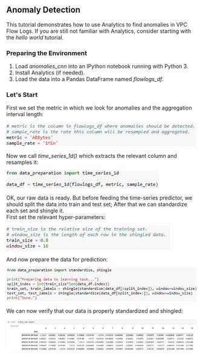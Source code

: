 ## Anomaly Detection 
This tutorial demonstrates how to use Analytics to find anomalies in VPC Flow Logs. 
If you are still not familiar with Analytics, consider starting with the *hello world* tutorial.

### Preparing the Environment
1. Load *anomalies_cnn* into an IPython notebook running with Python 3.
2. Install Analytics (if needed).
3. Load the data into a Pandas DataFrame named *flowlogs_df*.

### Let's Start
First we set the metric in which we look for anomalies and the aggregation interval length:  

![alt text](images/metric_agg.png)  

Now we call *time_series_1d()* which extracts the relevant column and resamples it:  

![alt text](images/time_series_1d.png)  

OK, our raw data is ready. But before feeding the time-series predictor, we should split the data into train and test set; After that we can standardize each set and shingle it.  
First set the relevant hyper-parameters:

![alt text](images/split_shingle.png)  

And now prepare the data for prediction:

![alt text](images/prepare_data.png)

We can now verify that our data is properly standardized and shingled:

![alt text](images/shingle_verify.png)
